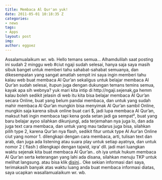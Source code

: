 ```yaml
---
title: Membaca Al Qur'an yuk!
date: 2011-05-01 10:18:35 Z
categories:
- news
tags:
- Apps
layout: post
img: 
author: eggoez
---
```


<p>Assalamualaikum wr. wb. Hello temans semua… Alhamdulilah saat posting ini sudah 2 minggu web #ciut ngaji sudah selesai, hanya saja saya masih sibuk banget untuk memberi tahu sahabat-sahabat semuanya, dan dikesempatan yang sangat amatlah sempit ini saya ingin memberi tahu kalau web buat membaca Al Qur’an sekaligus untuk belajar membaca Al Qur’an sudah selesai, itupun juga dengan dukungan temans temins semua, kayak apa sih webnya? yuk mari kita intip di http://ngaji.sejenak,ga hemm kalau boleh sedikit jelasin di web itu kita bisa belajar membaca Al Qur’an secara Online, buat yang belum pandai membaca, dan untuk yang sudah mahir membaca Al Qur’an mungkin bisa menyimak Al Qur’an sambil Online, mungkin saja karena sibuk online buat cari $, jadi lupa membaca Al Qur’an, maksut hati ingin membaca tapi kena goda setan jadi ga sempat², buat yang baru belajar ayoo silahkan dikunjungi, ada terjemahan nya juga lo, dan ada juga text cara membaca, dan untuk yang mau tadarus juga bisa, silahkan pilih type 2, karena Qur’an nya flash, sedikit fitur untuk type Al Aur’an Online ciut yang nomor 1. dilengkapi dengan cara membaca, arti, tulisan text dan arab, dan juga ada listening atau suara play untuk setiap ayatnya, dan untuk nomor 2 ( flash ) dilengkapi dengan tajwid, iqra’ dll. jadi mari luangkan waktu sejenak kita buat membaca Al Qur’an.. oh iya untuk hukum membaca Al Qur’an serta keterangan yang lahi ada disana, silahkan menuju TKP untuk melihat langsung. atau bisa klik <a href="http://ngaji.sejenak.ga">disini</a>.. Oke sekian informasi dari saya, terimakasih banyak atas waktu luang anda buat membaca informasi diatas, saya ucapkan wasallamualaikum wr. wb.</p>